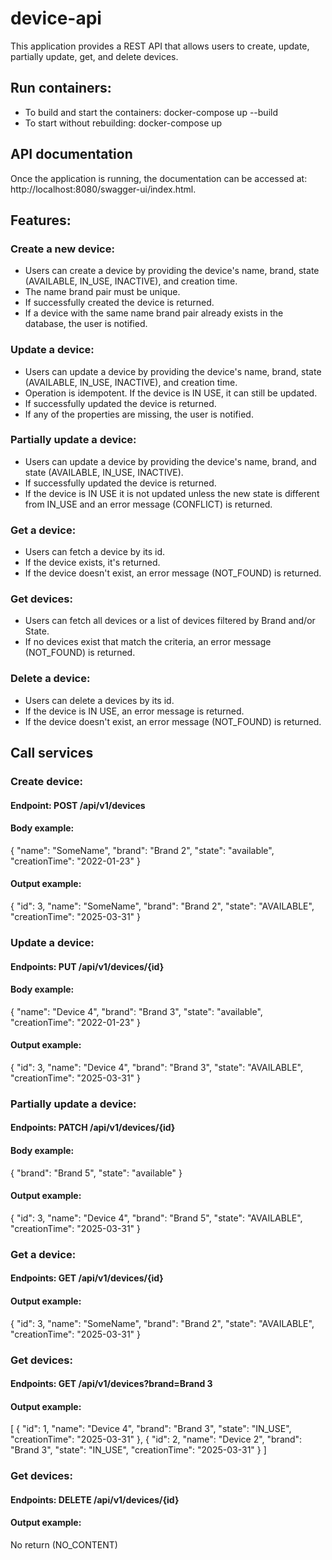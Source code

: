 # device-api

This application provides a REST API that allows users to create, update, partially update, get, and delete devices.

## Run containers:
- To build and start the containers: docker-compose up --build
- To start without rebuilding: docker-compose up

## API documentation
Once the application is running, the documentation can be accessed at:
http://localhost:8080/swagger-ui/index.html.

## Features:

### Create a new device:
- Users can create a device by providing the device's name, brand, state (AVAILABLE, IN_USE, INACTIVE), and creation time.
- The name brand pair must be unique.
- If successfully created the device is returned.
- If a device with the same name brand pair already exists in the database, the user is notified.

### Update a device:
- Users can update a device by providing the device's name, brand, state (AVAILABLE, IN_USE, INACTIVE), and creation time.
- Operation is idempotent. If the device is IN USE, it can still be updated.
- If successfully updated the device is returned.
- If any of the properties are missing, the user is notified.

### Partially update a device:
- Users can update a device by providing the device's name, brand, and state (AVAILABLE, IN_USE, INACTIVE).
- If successfully updated the device is returned.
- If the device is IN USE it is not updated unless the new state is different from IN_USE and an error message (CONFLICT) is returned.

### Get a device:
- Users can fetch a device by its id.
- If the device exists, it's returned.
- If the device doesn't exist, an error message (NOT_FOUND) is returned.

### Get devices:
- Users can fetch all devices or a list of devices filtered by Brand and/or State.
- If no devices exist that match the criteria, an error message (NOT_FOUND) is returned.

### Delete a device:
- Users can delete a devices by its id.
- If the device is IN USE, an error message is returned.
- If the device doesn't exist, an error message (NOT_FOUND) is returned.

## Call services

### Create device:

#### Endpoint: POST /api/v1/devices

#### Body example:
{
  "name": "SomeName",
  "brand": "Brand 2",
  "state": "available",
  "creationTime": "2022-01-23"
}

#### Output example:
{
    "id": 3,
    "name": "SomeName",
    "brand": "Brand 2",
    "state": "AVAILABLE",
    "creationTime": "2025-03-31"
}

### Update a device:

#### Endpoints: PUT /api/v1/devices/{id}

#### Body example:
{
  "name": "Device 4",
  "brand": "Brand 3",
  "state": "available",
  "creationTime": "2022-01-23"
}

#### Output example:
{
    "id": 3,
    "name": "Device 4",
    "brand": "Brand 3",
    "state": "AVAILABLE",
    "creationTime": "2025-03-31"
}

### Partially update a device:

#### Endpoints: PATCH /api/v1/devices/{id}

#### Body example:
{
  "brand": "Brand 5",
  "state": "available"
}

#### Output example:
{
    "id": 3,
    "name": "Device 4",
    "brand": "Brand 5",
    "state": "AVAILABLE",
    "creationTime": "2025-03-31"
}

 
### Get a device:

#### Endpoints: GET /api/v1/devices/{id}

#### Output example:
{
    "id": 3,
    "name": "SomeName",
    "brand": "Brand 2",
    "state": "AVAILABLE",
    "creationTime": "2025-03-31"
}

### Get devices:

#### Endpoints: GET /api/v1/devices?brand=Brand 3

#### Output example:
[
    {
        "id": 1,
        "name": "Device 4",
        "brand": "Brand 3",
        "state": "IN_USE",
        "creationTime": "2025-03-31"
    },
    {
        "id": 2,
        "name": "Device 2",
        "brand": "Brand 3",
        "state": "IN_USE",
        "creationTime": "2025-03-31"
    }
]

### Get devices:

#### Endpoints: DELETE /api/v1/devices/{id}

#### Output example:
No return (NO_CONTENT)
